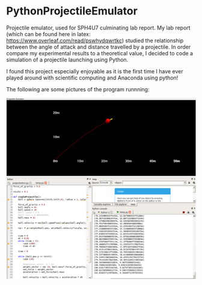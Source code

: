# PythonProjectileEmulator
Projectile emulator, used for SPH4U7 culminating lab report. My lab report (which can be found here in latex: https://www.overleaf.com/read/pswhydqwrtkc) studied the relationship between the angle of attack and distance travelled by a projectile. In order compare my experimental results to a theoretical value, I decided to code a simulation of a projectile launching using Python. 

I found this project especially enjoyable as it is the first time I have ever played around with scientific computing and Anaconda using python!

The following are some pictures of the program runnning:

![](ProjectileEmulatorPictures/ProjectileAnimation.png)
![](ProjectileEmulatorPictures/RealTimeData.png)
